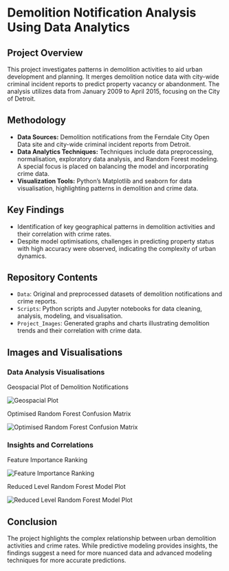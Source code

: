 # Demolition Notification Analysis Using Data Analytics

## Project Overview
This project investigates patterns in demolition activities to aid urban development and planning. It merges demolition notice data with city-wide criminal incident reports to predict property vacancy or abandonment. The analysis utilizes data from January 2009 to April 2015, focusing on the City of Detroit.

## Methodology
- **Data Sources:** Demolition notifications from the Ferndale City Open Data site and city-wide criminal incident reports from Detroit.
- **Data Analytics Techniques:** Techniques include data preprocessing, normalisation, exploratory data analysis, and Random Forest modeling. A special focus is placed on balancing the model and incorporating crime data.
- **Visualization Tools:** Python’s Matplotlib and seaborn for data visualisation, highlighting patterns in demolition and crime data.

## Key Findings
- Identification of key geographical patterns in demolition activities and their correlation with crime rates.
- Despite model optimisations, challenges in predicting property status with high accuracy were observed, indicating the complexity of urban dynamics.

## Repository Contents
- `Data`: Original and preprocessed datasets of demolition notifications and crime reports.
- `Scripts`: Python scripts and Jupyter notebooks for data cleaning, analysis, modeling, and visualisation.
- `Project_Images`: Generated graphs and charts illustrating demolition trends and their correlation with crime data.

## Images and Visualisations

### Data Analysis Visualisations

Geospacial Plot of Demolition Notifications

![Geospacial Plot](https://github.com/comuilleoir/Demolition-Notification-Analysis/Project_Images/geospacial_dist.png)

Optimised Random Forest Confusion Matrix

![Optimised Random Forest Confusion Matrix](https://github.com/comuilleoir/Demolition-Notification-Analysis/Project_Images/demos_conf_matrix.png)

### Insights and Correlations

Feature Importance Ranking

![Feature Importance Ranking](https://github.com/comuilleoir/Demolition-Notification-Analysis/Project_Images/feat_import.png)

Reduced Level Random Forest Model Plot

![Reduced Level Random Forest Model Plot](https://github.com/comuilleoir/Demolition-Notification-Analysis/Project_Images/small_tree.png)

## Conclusion
The project highlights the complex relationship between urban demolition activities and crime rates. While predictive modeling provides insights, the findings suggest a need for more nuanced data and advanced modeling techniques for more accurate predictions.
